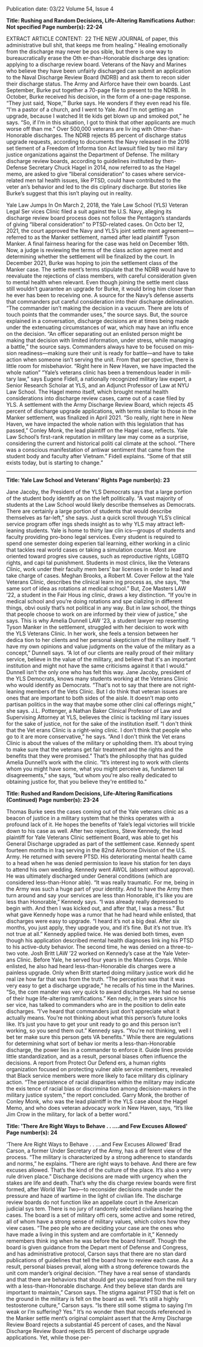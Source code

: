 Publication date: 03/22
Volume 54, Issue 4

**Title: Rushing and Random Decisions, Life-Altering Ramifications**
**Author: Not specified**
**Page number(s): 22-24**

EXTRACT ARTICLE CONTENT:
 22
THE  NEW  JOURNAL
of paper, this administrative bull­
shit, that keeps me from healing.”
Healing emotionally from the 
discharge may never be pos­
sible, but there is one way to 
bureaucratically erase the Oth­
er-than-Honorable discharge des­
ignation: applying to a discharge 
review board. Veterans of the 
Navy and Marines who believe 
they have been unfairly discharged 
can submit an application to the 
Naval Discharge Review Board 
(NDRB) and ask them to recon­
sider their discharge status. The 
Army and Airforce have their own 
boards. Last September, Burke put 
together a 70-page file to present 
to the NDRB. In October, Burke 
received his decision, in the form 
of a one-page response. “They 
just said, ‘Nope,’” Burke says. He 
wonders if they even read his file. 
“I'm a pastor of a church, and I 
went to Yale. And I'm not getting 
an upgrade, because I watched lit­
tle kids get blown up and smoked 
pot,” he says. “So, if I’m in this 
situation, I got to think that other 
applicants are much worse off than 
me.” 
Over 500,000 veterans are liv­
ing with Other-than-Honorable 
discharges. The NDRB rejects 85 
percent of discharge status upgrade 
requests, according to documents 
the Navy released in the 2016 set­
tlement of a Freedom of Informa­
tion Act lawsuit filed by two mil­
itary justice organizations against 
the Department of Defense. The 
military discharge review boards, 
according to guidelines instituted 
by then-Defense Secretary Chuck 
Hagel in 2014, now referred to 
as the Hagel memo, are asked to 
give “liberal consideration” to 
cases where service-related men­
tal health issues, like PTSD, could 
have contributed to the veter­
an’s behavior and led to the dis­
ciplinary discharge. But stories 
like Burke’s suggest that this isn’t 
playing out in reality.

Yale Law Jumps In
On March 2, 2018, the Yale Law 
School (YLS) Veteran Legal Ser­
vices Clinic filed a suit against the 
U.S. Navy, alleging its discharge 
review board process does not 
follow the Pentagon’s standards 
of giving “liberal consideration” 
to PTSD-related cases. On Octo­
ber 12, 2021, the court approved 
the Navy and YLS’s joint settle­
ment agreement—referred to as 
the Manker settlement, named 
after lead plaintiff Tyson Manker. 
A final fairness hearing for the 
case was held on December 16th. 
Now, a judge is reviewing the 
terms of the class action agree­
ment and determining whether 
the settlement will be finalized by 
the court.
In December 2021, Burke was 
hoping to join the settlement class 
of the Manker case. The settle­
ment’s terms stipulate that the 
NDRB would have to reevaluate 
the rejections of class members, 
with careful consideration given 
to mental health when relevant. 
Even though joining the settle­
ment class still wouldn’t guarantee 
an upgrade for Burke, it would 
bring him closer than he ever has 
been to receiving one. 
A source for the Navy’s defense 
asserts that commanders put careful 
consideration into their discharge 
delineation. “The commander isn’t 
making the decision in a vacuum. 
There are lots of touch points that 
the commander uses,” the source 
says. But, the source explained in a 
conversation, discharge decisions 
are at times being made under 
the extenuating circumstances of 
war, which may have an influ­
ence on the decision. “An officer 
separating out an enlisted person 
might be making that decision 
with limited information, under 
stress, while managing a battle,” 
the source says. Commanders 
always have to be focused on mis­
sion readiness—making sure their 
unit is ready for battle—and have 
to take action when someone isn’t 
serving the unit. From that per­
spective, there is little room for 
misbehavior. 
“Right here in New Haven, 
we have impacted the 
whole nation” 
“Yale’s veterans clinic has been 
a tremendous leader in mili­
tary law,” says Eugene Fidell, a 
nationally recognized military law 
expert, a Senior Research Scholar 
at YLS, and an Adjunct Professor 
of Law at NYU Law School. The 
Hagel memo itself, which brought 
mental health considerations into 
discharge review cases, came out 
of a case filed by YLS. A settlement 
with the Army Discharge Review 
Board, which rejects 45 percent 
of discharge upgrade applications, 
with terms similar to those in the 
Manker settlement, was finalized 
in April 2021. “So really, right 
here in New Haven, we have 
impacted the whole nation with 
this legislation that has passed,” 
Conley Monk, the lead plaintiff on 
the Hagel case, reflects.
Yale Law School’s first-rank 
reputation in military law may 
come as a surprise, considering 
the current and historical politi­
cal climate at the school. “There 
was a conscious manifestation of 
antiwar sentiment that came from 
the student body and faculty after 
Vietnam.” Fidell explains. “Some 
of that still exists today, but is 
starting to change.” 


---

**Title: Yale Law School and Veterans' Rights**
**Page number(s): 23**

Jane Jacoby, the President of 
the YLS Democrats says that a 
large portion of the student body 
identify as on the left politically. 
“A vast majority of students at the 
Law School would likely describe 
themselves as Democrats. There 
are certainly a large portion of 
students 
that 
would 
describe 
themselves as far-left,” she says. 
Just a quick scroll through YLS’s 
clinical service program offer­
ings sheds insight as to why YLS 
may attract left-leaning students. 
Yale is home to thirty law clin­
ics—groups of students and faculty 
providing pro-bono legal services. 
Every student is required to spend 
one semester doing experien­
tial learning, either working in a 
clinic that tackles real world cases 
or taking a simulation course. 
Most are oriented toward progres­
sive causes, such as reproductive 
rights, LGBTQ rights, and capi­
tal punishment. Students in most 
clinics, like the Veterans Clinic, 
work under their faculty mem­
bers’ bar licenses in order to lead 
and take charge of cases.
Meghan Brooks, a Robert M. 
Cover Fellow at the Yale Veterans 
Clinic, describes the clinical learn­
ing process as, she says, “the same 
sort of idea as rotations at medical 
school.” But, Zoe Masters LAW 
’22, a student in the Fair Hous­
ing clinic, draws a key distinction. 
“If you’re in medical school and 
you’re doing rotations and spe­
cializing in different things, obvi­
ously that’s not political in any 
way. But in law school, the things 
that people choose to work on are 
informed by their view of justice,” 
she says. 
This is why Amelia Dunnell 
LAW ’23, a student lawyer rep­
resenting Tyson Manker in the 
settlement, struggled with her 
decision to work with the YLS 
Veterans Clinic. In her work, she 
feels a tension between her dedica­
tion to her clients and her personal 
skepticism of the military itself. “I 
have my own opinions and value 
judgments on the value of the 
military as a concept,” Dunnell 
says. “A lot of our clients are really 
proud of their military service, 
believe in the value of the military, 
and believe that it's an important 
institution and might not have 
the same criticisms against it that 
I would.” 
Dunnell isn’t the only one who 
has felt this way. Jane Jacoby, 
president of the YLS Democrats, 
knows many students working at 
the Veterans Clinic who would 
identify as Democrats. “That's 
not to say that there are not 
right-leaning members of the Vets 
Clinic. But I do think that veteran 
issues are ones that are important 
to both sides of the aisle. It doesn’t 
map onto partisan politics in the 
way that maybe some other clini­
cal offerings might,” she says. 
J.L. Pottenger, a Nathan Baker 
Clinical Professor of Law and 
Supervising Attorney at YLS, 
believes the clinic is tackling mil­
itary issues for the sake of justice, 
not for the sake of the institution 
itself. “I don't think that the Vet­
erans Clinic is a right-wing clinic. 
I don't think that people who go 
to it are more conservative,” he 
says. “And I don't think the Vet­
erans Clinic is about the values of 
the military or upholding them. 
It’s about trying to make sure that 
the veterans get fair treatment and 
the rights and the benefits that 
they were promised.” 
That’s the philosophy that has 
guided Amelia Dunnell’s work 
with the clinic. “It’s interest­
ing to work with clients whom 
you might have some, what you 
might perceive as, fundamen­
tal disagreements,” she says, “but 
whom you're also really dedicated 
to obtaining justice for, that you 
believe they're entitled to.”



**Title:  Rushed and Random Decisions, Life-Altering Ramifications (Continued)**
**Page number(s): 23-24**

Thomas Burke sees the cases 
coming out of the Yale veterans 
clinic as a beacon of justice in a 
military system that he thinks 
operates with a profound lack of 
it. He hopes the benefits of Yale’s 
legal victories will trickle down to 
his case as well. 
After 
two 
rejections, 
Steve 
Kennedy, the lead plaintiff for 
Yale Veterans Clinic settlement 
Board, was able to get his General 
Discharge upgraded as part of the 
settlement case. Kennedy spent 
fourteen months in Iraq serving 
in the 82nd Airborne Division of 
the U.S. Army. He returned with 
severe PTSD. His deteriorating 
mental health came to a head when 
he was denied permission to leave 
his station for ten days to attend 
his own wedding. Kennedy went 
AWOL (absent without approval). 
He was ultimately discharged 
under General conditions (which 
are considered less-than-Honor­
able). 
“It was really traumatic. For 
me, being in the Army was such a 
huge part of your identity. And to 
have the Army then turn around 
and say your services are less than 
Honorable, it's like you are less 
than Honorable,” Kennedy says. 
“I was already really depressed to 
begin with. And then I was kicked 
out, and after that, I was a mess.” 
But what gave Kennedy hope was 
a rumor that he had heard while 
enlisted, that discharges were easy 
to upgrade. “I heard it’s not a big 
deal. After six months, you just 
apply, they upgrade you, and it’s 
fine. But it’s not true. It’s not true 
at all.” Kennedy applied twice. 
He was denied both times, even 
though his application described 
mental health diagnoses link­
ing his PTSD to his active-duty 
behavior. The second time, he was 
denied on a three-to-two vote. 
Josh Britt LAW ’22 worked on 
Kennedy’s case at the Yale Veter­
ans Clinic. Before Yale, he served 
four years in the Marines Corps. 
While enlisted, he also had heard 
less-than-Honorable 
dis­
charges were a painless upgrade. 
Only when Britt started doing 
military justice work did he real­
ize how far that was from the 
truth. “The perception was that it 
was very easy to get a discharge 
upgrade,” he recalls of his time 
in the Marines. “So, the com­
mander was very quick to award 
discharges. 
He had no sense of their huge 
life-altering ramifications.” Ken­
nedy, in the years since his ser­
vice, has talked to commanders 
who are in the position to delin­
eate discharges. “I’ve heard that 
commanders just don’t appreciate 
what it actually means. You’re not 
thinking about what this person’s 
future looks like. It’s just you have 
to get your unit ready to go and 
this person isn’t working, so you 
send them out.” Kennedy says. 
“You're not thinking, well I bet­
ter make sure this person gets VA 
benefits.”
While there are regulations for 
determining what sort of behav­
ior merits a less-than-Honorable 
discharge, the power lies in a 
commander to enforce it. Guide­
lines provide little standardization, 
and as a result, personal biases 
often influence the decisions. A 
report from Protect Our Defend­
ers, a human rights organization 
focused on protecting vulner­
able service members, revealed 
that Black service members were 
more likely to face military dis­
ciplinary action. “The persistence 
of racial disparities within the 
military may indicate the exis­
tence of racial bias or discrimina­
tion among decision-makers in 
the military justice system,” the 
report concluded. Garry Monk, 
the brother of Conley Monk, who 
was the lead plaintiff in the YLS 
case about the Hagel Memo, and 
who does veteran advocacy work 
in New Haven, says, “It’s like Jim 
Crow in the military, for lack of a 
better word.”



**Title: 'There Are Right Ways to Behave . . .…and Few Excuses Allowed'**
**Page number(s): 24**

‘There Are Right Ways 
to Behave . . .…and Few 
Excuses Allowed’
Brad Carson, a former Under 
Secretary of the Army, has a dif­
ferent view of the process. “The 
military is characterized by a 
strong adherence to standards and 
norms,” he explains. “There are 
right ways to behave. And there 
are few excuses allowed. That’s 
the kind of the culture of the place. 
It’s also a very rule driven place.” 
Discharge decisions are made with 
urgency when the stakes are life 
and death. That’s why the dis­
charge review boards were first 
formed, after World War Two—to 
reconsider decisions made under 
the pressure and haze of wartime 
in the light of civilian life.
The discharge review boards 
do not function like an appellate 
court in the American judicial sys­
tem. There is no jury of randomly 
selected civilians hearing the cases. 
The board is a set of military offi­
cers, some active and some retired, 
all of whom have a strong sense 
of military values, which colors 
how they view cases. “The peo­
ple who are deciding your case are 
the ones who have made a living 
in this system and are comfortable 
in it,” Kennedy remembers think­
ing when he was before the board 
himself. Though the board is 
given guidance from the Depart­
ment of Defense and Congress, 
and has administrative protocol, 
Carson says that there are no stan­
dard publications of guidelines 
that tell the board how to review 
each case. As a result, personal 
biases prevail, along with a strong 
deference towards the unit com­
mander’s original decision. “They 
have a real sense of standards and 
that there are behaviors that should 
get you separated from the mili­
tary with a less-than-Honorable 
discharge. And they believe stan­
dards are important to maintain,” 
Carson says. The stigma against 
PTSD that is felt on the ground in 
the military is felt on the board as 
well. “It’s still a highly testosterone 
culture,” Carson says. “Is there still 
some stigma to saying I’m weak or 
I’m suffering? Yes.”
It’s no wonder then that records 
referenced in the Manker settle­
ment’s original complaint assert 
that the Army Discharge Review 
Board rejects a substantial 45 
percent of cases, and the Naval 
Discharge Review Board rejects 
85 percent of discharge upgrade 
applications. Yet, while those per-